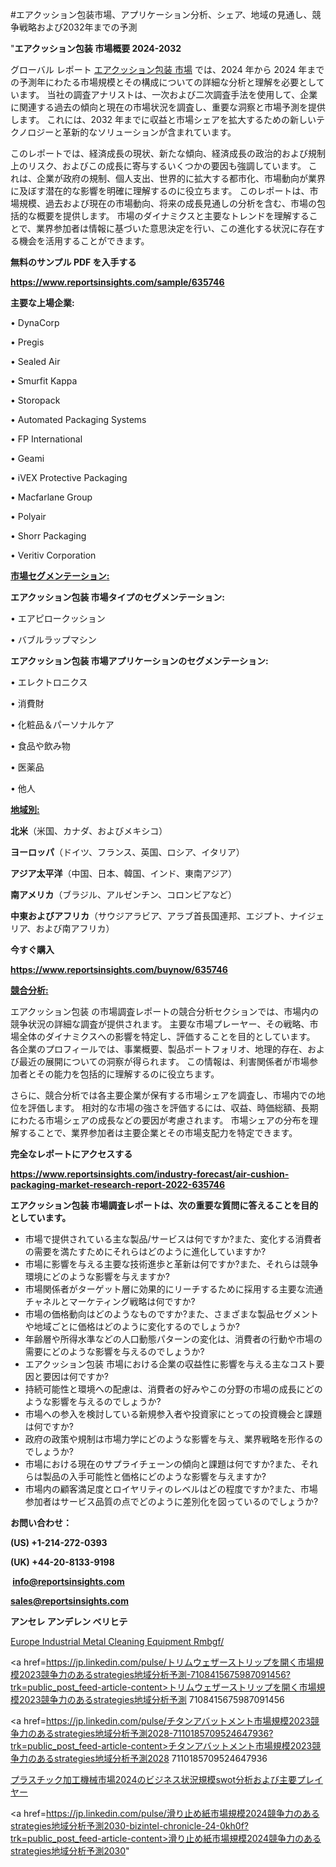 #エアクッション包装市場、アプリケーション分析、シェア、地域の見通し、競争戦略および2032年までの予測

"<strong>エアクッション包装 市場概要 2024-2032</strong>

グローバル レポート <a href=https://www.reportsinsights.com/sample/635746>エアクッション包装 市場</a> では、2024 年から 2024 年までの予測年にわたる市場規模とその構成についての詳細な分析と理解を必要としています。 当社の調査アナリストは、一次および二次調査手法を使用して、企業に関連する過去の傾向と現在の市場状況を調査し、重要な洞察と市場予測を提供します。 これには、2032 年までに収益と市場シェアを拡大​​するための新しいテクノロジーと革新的なソリューションが含まれています。

このレポートでは、経済成長の現状、新たな傾向、経済成長の政治的および規制上のリスク、およびこの成長に寄与するいくつかの要因も強調しています。 これは、企業が政府の規制、個人支出、世界的に拡大する都市化、市場動向が業界に及ぼす潜在的な影響を明確に理解するのに役立ちます。 このレポートは、市場規模、過去および現在の市場動向、将来の成長見通しの分析を含む、市場の包括的な概要を提供します。 市場のダイナミクスと主要なトレンドを理解することで、業界参加者は情報に基づいた意思決定を行い、この進化する状況に存在する機会を活用することができます。

<strong><b>無料のサンプル PDF を入手する</b></strong>

<a href=https://www.reportsinsights.com/sample/635746><strong><u>https://www.reportsinsights.com/sample/635746</u></strong></a>

<strong>主要な上場企業:</strong>

• DynaCorp

• Pregis

• Sealed Air

• Smurfit Kappa

• Storopack

• Automated Packaging Systems

• FP International

• Geami

• iVEX Protective Packaging

• Macfarlane Group

• Polyair

• Shorr Packaging

• Veritiv Corporation

<strong><u>市場セグメンテーション</u></strong><strong><u>:</u></strong>

<strong>エアクッション包装 市場タイプのセグメンテーション:</strong>

• エアピロークッション

• バブルラップマシン

<strong>エアクッション包装 市場アプリケーションのセグメンテーション:</strong>

• エレクトロニクス

• 消費財

• 化粧品＆パーソナルケア

• 食品や飲み物

• 医薬品

• 他人

<strong><u>地域別</u></strong><strong><u>:</u></strong>

<strong>北米</strong>（米国、カナダ、およびメキシコ）

<strong>ヨーロッパ</strong>（ドイツ、フランス、英国、ロシア、イタリア）

<strong>アジア太平洋</strong>（中国、日本、韓国、インド、東南アジア）

<strong>南アメリカ</strong>（ブラジル、アルゼンチン、コロンビアなど）

<strong>中東およびアフリカ</strong>（サウジアラビア、アラブ首長国連邦、エジプト、ナイジェリア、および南アフリカ）

<strong>今すぐ購入</strong>

<a href=https://www.reportsinsights.com/buynow/635746><strong><u>https://www.reportsinsights.com/buynow/635746</u></strong></a>

<strong><u>競合分析:</u></strong>

エアクッション包装 の市場調査レポートの競合分析セクションでは、市場内の競争状況の詳細な調査が提供されます。 主要な市場プレーヤー、その戦略、市場全体のダイナミクスへの影響を特定し、評価することを目的としています。 各企業のプロフィールでは、事業概要、製品ポートフォリオ、地理的存在、および最近の展開についての洞察が得られます。 この情報は、利害関係者が市場参加者とその能力を包括的に理解するのに役立ちます。

さらに、競合分析では各主要企業が保有する市場シェアを調査し、市場内での地位を評価します。 相対的な市場の強さを評価するには、収益、時価総額、長期にわたる市場シェアの成長などの要因が考慮されます。 市場シェアの分布を理解することで、業界参加者は主要企業とその市場支配力を特定できます。

<strong>完全なレポートにアクセスする</strong>

<a href=https://www.reportsinsights.com/industry-forecast/air-cushion-packaging-market-research-report-2022-635746><strong><u><b>https://www.reportsinsights.com/industry-forecast/air-cushion-packaging-market-research-report-2022-635746</b></u></strong></a>

<strong><b>エアクッション包装 市場調査レポートは、次の重要な質問に答えることを目的としています。</b></strong>
<ul>
  <li>市場で提供されている主な製品/サービスは何ですか?また、変化する消費者の需要を満たすためにそれらはどのように進化していますか?</li>
  <li>市場に影響を与える主要な技術進歩と革新は何ですか?また、それらは競争環境にどのような影響を与えますか?</li>
  <li>市場関係者がターゲット層に効果的にリーチするために採用する主要な流通チャネルとマーケティング戦略は何ですか?</li>
  <li>市場の価格動向はどのようなものですか?また、さまざまな製品セグメントや地域ごとに価格はどのように変化するのでしょうか?</li>
  <li>年齢層や所得水準などの人口動態パターンの変化は、消費者の行動や市場の需要にどのような影響を与えるのでしょうか?</li>
  <li>エアクッション包装 市場における企業の収益性に影響を与える主なコスト要因と要因は何ですか?</li>
  <li>持続可能性と環境への配慮は、消費者の好みやこの分野の市場の成長にどのような影響を与えるのでしょうか?</li>
  <li>市場への参入を検討している新規参入者や投資家にとっての投資機会と課題は何ですか?</li>
  <li>政府の政策や規制は市場力学にどのような影響を与え、業界戦略を形作るのでしょうか?</li>
  <li>市場における現在のサプライチェーンの傾向と課題は何ですか?また、それらは製品の入手可能性と価格にどのような影響を与えますか?</li>
  <li>市場内の顧客満足度とロイヤリティのレベルはどの程度ですか?また、市場参加者はサービス品質の点でどのように差別化を図っているのでしょうか?</li>
</ul>
<strong>お問い合わせ：</strong>

<strong>(US) +1-214-272-0393</strong>

<strong>(UK) +44-20-8133-9198</strong>

<strong> </strong><a href=info@reportsinsights.com><strong><u>info@reportsinsights.com</u></strong></a>

<a href=sales@reportsinsights.com><strong><u>sales@reportsinsights.com</u></strong></a>

<strong>アンセレ アンデレン ベリヒテ</strong>

<a href=https://www.linkedin.com/pulse/europe-industrial-metal-cleaning-equipment-rmbgf/>Europe Industrial Metal Cleaning Equipment Rmbgf/</a>

<a href=https://jp.linkedin.com/pulse/トリムウェザーストリップを開く市場規模2023競争力のあるstrategies地域分析予測-7108415675987091456?trk=public_post_feed-article-content>トリムウェザーストリップを開く市場規模2023競争力のあるstrategies地域分析予測 7108415675987091456</a>

<a href=https://jp.linkedin.com/pulse/チタンアバットメント市場規模2023競争力のあるstrategies地域分析予測2028-7110185709524647936?trk=public_post_feed-article-content>チタンアバットメント市場規模2023競争力のあるstrategies地域分析予測2028 7110185709524647936</a>

<a href=https://www.linkedin.com/pulse/プラスチック加工機械市場2024のビジネス状況規模swot分析および主要プレイヤー-reportsinsights-pvt-ltd/>プラスチック加工機械市場2024のビジネス状況規模swot分析および主要プレイヤー</a>

<a href=https://jp.linkedin.com/pulse/滑り止め紙市場規模2024競争力のあるstrategies地域分析予測2030-bizintel-chronicle-24-0kh0f?trk=public_post_feed-article-content>滑り止め紙市場規模2024競争力のあるstrategies地域分析予測2030</a>"
